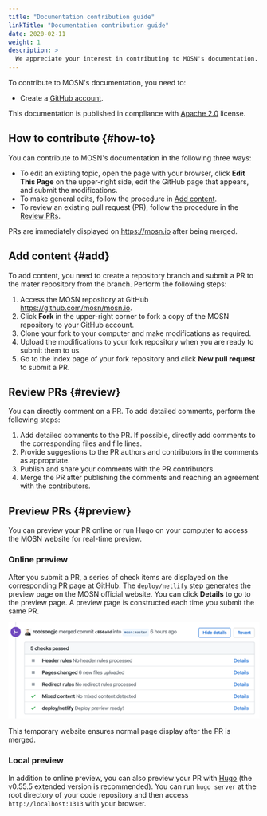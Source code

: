 ```yaml
---
title: "Documentation contribution guide"
linkTitle: "Documentation contribution guide"
date: 2020-02-11
weight: 1
description: >
  We appreciate your interest in contributing to MOSN's documentation. Please take some time to familiarize yourself with MOSN's documentation contribution process.
---
```


To contribute to MOSN's documentation, you need to:

- Create a [GitHub account](https://github.com/).

This documentation is published in compliance with [Apache 2.0](https://github.com/mosn/mosn.io/blob/master/LICENSE) license.

## How to contribute {#how-to}

You can contribute to MOSN's documentation in the following three ways:

- To edit an existing topic, open the page with your browser, click **Edit This Page** on the upper-right side, edit the GitHub page that appears, and submit the modifications.
- To make general edits, follow the procedure in [Add content](#add).
- To review an existing pull request (PR), follow the procedure in the [Review PRs](#review).

PRs are immediately displayed on <https://mosn.io> after being merged.

## Add content {#add}

To add content, you need to create a repository branch and submit a PR to the mater repository from the branch. Perform the following steps:

1. Access the MOSN repository at GitHub <https://github.com/mosn/mosn.io>.
1. Click **Fork** in the upper-right corner to fork a copy of the MOSN repository to your GitHub account.
1. Clone your fork to your computer and make modifications as required.
1. Upload the modifications to your fork repository when you are ready to submit them to us.
1. Go to the index page of your fork repository and click **New pull request** to submit a PR.

## Review PRs {#review}

You can directly comment on a PR. To add detailed comments, perform the following steps:

1. Add detailed comments to the PR. If possible, directly add comments to the corresponding files and file lines.
1. Provide suggestions to the PR authors and contributors in the comments as appropriate.
1. Publish and share your comments with the PR contributors.
1. Merge the PR after publishing the comments and reaching an agreement with the contributors.

## Preview PRs {#preview}

You can preview your PR online or run Hugo on your computer to access the MOSN website for real-time preview.

### Online preview

After you submit a PR, a series of check items are displayed on the corresponding PR page at GitHub. The `deploy/netlify` step generates the preview page on the MOSN official website. You can click **Details** to go to the preview page. A preview page is constructed each time you submit the same PR.

![Preview](website-preview.png)

This temporary website ensures normal page display after the PR is merged.

### Local preview

In addition to online preview, you can also preview your PR with [Hugo](https://github.com/gohugoio/hugo) (the v0.55.5 extended version is recommended). You can run `hugo server` at the root directory of your code repository and then access `http://localhost:1313` with your browser.

